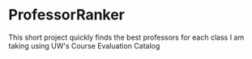 # ProfessorRanker
This short project quickly finds the best professors for each class I am taking using UW's Course Evaluation Catalog
